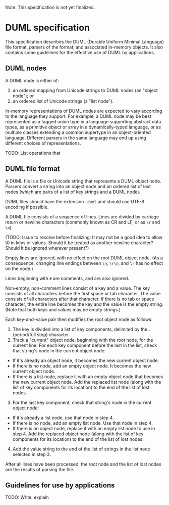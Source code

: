 Note: This specification is not yet finalized.

# DUML specification

This specification describes the DUML (Durable Uniform Minimal Language) file format, parsers of the format, and associated
in-memory objects. It also contains some guidelines for the effective use of DUML by applications.


## DUML nodes

A DUML node is either of:
 
1. an ordered mapping from Unicode strings to DUML nodes (an "object node"); or
2. an ordered list of Unicode strings (a "list node").

In-memory representations of DUML nodes are expected to vary according to the language they support. For example, a DUML
node may be best represented as a tagged union type in a language supporting abstract data types, as a primitive object
or array in a dynamically-typed language, or as multiple classes extending a common supertype in an object-oriented
language. Different parsers in the same language may end up using different choices of representations.

TODO: List operations that 

## DUML file format

A DUML file is a file or Unicode string that represents a DUML object node. Parsers convert a string into an object node
and an ordered list of lost nodes (which are pairs of a list of key strings and a DUML node).

DUML files should have the extension `.duml` and should use UTF-8 encoding if possible.

A DUML file consists of a sequence of lines. Lines are divided by carriage return or newline characters (commonly known
as CR and LF, or as `\r` and `\n`).

(TODO: Issue to resolve before finalizing: It may not be a good idea to allow \0 in keys or values. Should it be
treated as another newline character? Should it be ignored wherever present?)

Empty lines are ignored, with no effect on the root DUML object node. (As a consequence, changing line endings between
`\n`, `\r\n`, and `\r` has no effect on the node.)

Lines beginning with `#` are comments, and are also ignored.

Non-empty, non-comment lines consist of a key and a value. The key consists of all characters before the first space or
tab character. The value consists of all characters after that character. If there is no tab or space character, the
entire line becomes the key and the value is the empty string. (Note that both keys and values may be empty strings.)

Each key-and-value pair then modifies the root object node as follows:

1. The key is divided into a list of key components, delimited by the `.` (period/full stop) character.
2. Track a "current" object node, beginning with the root node, for the current line. For each key component before the
last in the list, check that string's node in the current object node:
  - If it's already an object node, it becomes the new current object node.
  - If there is no node, add an empty object node. It becomes the new current object node.
  - If there is a list node, replace it with an empty object node that becomes the new current object node. Add the
    replaced list node (along with the list of key components for its location) to the end of the list of lost nodes.
3. For the last key component, check that string's node in the current object node:
  - If it's already a list node, use that node in step 4.
  - If there is no node, add an empty list node. Use that node in step 4.
  - If there is an object node, replace it with an empty list node to use in step 4. Add the replaced object node (along
    with the list of key components for its location) to the end of the list of lost nodes.
4. Add the value string to the end of the list of strings in the list node selected in step 3.

After all lines have been processed, the root node and the list of lost nodes are the results of parsing the file.

## Guidelines for use by applications

TODO: Write, explain
